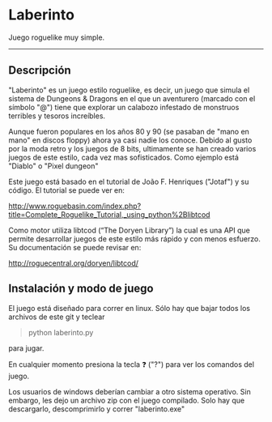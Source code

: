 # Laberinto

Juego roguelike muy simple. 

---

## Descripción
"Laberinto" es un juego estilo roguelike, es decir, un juego que simula el sistema de Dungeons & Dragons en el que un aventurero (marcado con el símbolo "@") tiene que explorar un calabozo infestado de monstruos terribles y tesoros increíbles.

Aunque fueron populares en los años 80 y 90 (se pasaban de "mano en mano" en discos floppy) ahora ya casi nadie los conoce. Debido al gusto por la moda retro y los juegos de 8 bits, ultimamente se han creado varios juegos de este estilo, cada vez mas sofisticados. Como ejemplo está "Diablo" o "Pixel dungeon"

Este juego está basado en el tutorial de João F. Henriques ("Jotaf") y su código. El tutorial se puede ver en:

http://www.roguebasin.com/index.php?title=Complete_Roguelike_Tutorial,_using_python%2Blibtcod

Como motor utiliza libtcod (“The Doryen Library”) la cual es una API que permite desarrollar juegos de este estilo más rápido y con menos esfuerzo. Su documentación se puede revisar en:

http://roguecentral.org/doryen/libtcod/

## Instalación y modo de juego

El juego está diseñado para correr en linux. Sólo hay que bajar todos los archivos de este git y teclear

> python laberinto.py

para jugar.

En cualquier momento presiona la tecla :question: ("?") para ver los comandos del juego.

Los usuarios de windows deberían cambiar a otro sistema operativo. Sin embargo, les dejo un archivo zip con el juego compilado. Solo hay que descargarlo, descomprimirlo y correr "laberinto.exe"